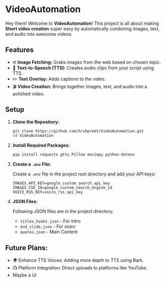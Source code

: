 # VideoAutomation

Hey there! Welcome to **VideoAutomation**! This project is all about making **Short video creation** super easy by automatically combining images, text, and audio into awesome videos. 

## Features

- 🌐 **Image Fetching:** Grabs images from the web based on chosen topic.
- 🎤 **Text-to-Speech (TTS):** Creates audio clips from your script using TTS.
- ✏️ **Text Overlay:** Adds captions to the video.
- 🎬 **Video Creation:** Brings together images, text, and audio into a polished video.

## Setup

1. **Clone the Repository:**

    ```bash
    git clone https://github.com/hrshpreet/VideoAutomation.git
    cd VideoAutomation
    ```

2. **Install Required Packages:**

    ```bash
    pip install requests gtts Pillow moviepy python-dotenv
    ```

3. **Create a `.env` File:**

    Create a `.env` file in the project root directory and add your API keys:

    ```plaintext
    IMAGES_API_KEY=google_custom_search_api_key
    IMAGES_CSE_ID=google_custom_search_engine_id
    VOICE_RSS_KEY=voice_rss_api_key
    ```

4. **JSON Files:**

    Following JSON files are in the project directory:
    - `titles_hooks.json` - For intro
    - `end_slide.json` - For outro
    - `quotes.json` - Main Content

## Future Plans:

- 🌍 Enhance TTS Voices: Adding more depth to TTS using Bark.
- 📺 Platform Integration: Direct uploads to platforms like YouTube.
- Maybe a UI
